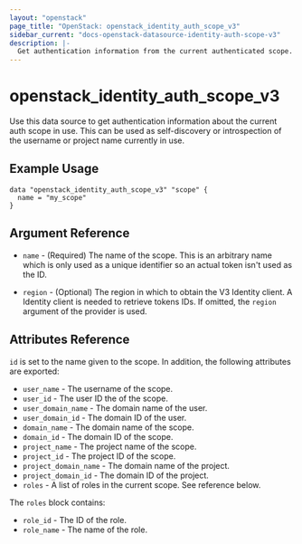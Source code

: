 ```yaml
---
layout: "openstack"
page_title: "OpenStack: openstack_identity_auth_scope_v3"
sidebar_current: "docs-openstack-datasource-identity-auth-scope-v3"
description: |-
  Get authentication information from the current authenticated scope.
---
```


# openstack\_identity\_auth\_scope\_v3

Use this data source to get authentication information about the current
auth scope in use. This can be used as self-discovery or introspection of
the username or project name currently in use.

## Example Usage

```hcl
data "openstack_identity_auth_scope_v3" "scope" {
  name = "my_scope"
}
```

## Argument Reference

* `name` - (Required) The name of the scope. This is an arbitrary name which is
  only used as a unique identifier so an actual token isn't used as the ID.

* `region` - (Optional) The region in which to obtain the V3 Identity client.
  A Identity client is needed to retrieve tokens IDs. If omitted, the
  `region` argument of the provider is used.

## Attributes Reference

`id` is set to the name given to the scope. In addition, the following attributes
are exported:

* `user_name` - The username of the scope.
* `user_id` - The user ID the of the scope.
* `user_domain_name` - The domain name of the user.
* `user_domain_id` - The domain ID of the user.
* `domain_name` - The domain name of the scope.
* `domain_id` - The domain ID of the scope.
* `project_name` - The project name of the scope.
* `project_id` - The project ID of the scope.
* `project_domain_name` - The domain name of the project.
* `project_domain_id` - The domain ID of the project.
* `roles` - A list of roles in the current scope. See reference below.

The `roles` block contains:

* `role_id` - The ID of the role.
* `role_name` - The name of the role.
